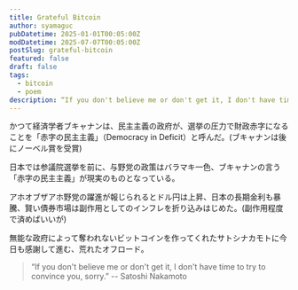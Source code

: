 ```yaml
---
title: Grateful Bitcoin
author: syamaguc
pubDatetime: 2025-01-01T00:05:00Z
modDatetime: 2025-07-07T00:05:00Z
postSlug: grateful-bitcoin
featured: false
draft: false
tags:
  - bitcoin
  - poem
description: “If you don't believe me or don't get it, I don't have time to try to convince you, sorry.”
---
```


かつて経済学者ブキャナンは、民主主義の政府が、選挙の圧力で財政赤字になることを「赤字の民主主義」（Democracy in Deficit）と呼んだ。(ブキャナンは後にノーベル賞を受賞)

日本では参議院選挙を前に、与野党の政策はバラマキ一色、ブキャナンの言う「赤字の民主主義」が現実のものとなっている。

アホオブザアホ野党の躍進が報じられるとドル円は上昇、日本の長期金利も暴騰、賢い債券市場は副作用としてのインフレを折り込みはじめた。(副作用程度で済めばいいが)

無能な政府によって奪われないビットコインを作ってくれたサトシナカモトに今日も感謝して進む、荒れたオフロード。

> “If you don't believe me or don't get it, I don't have time to try to convince you, sorry.”
> -- Satoshi Nakamoto
